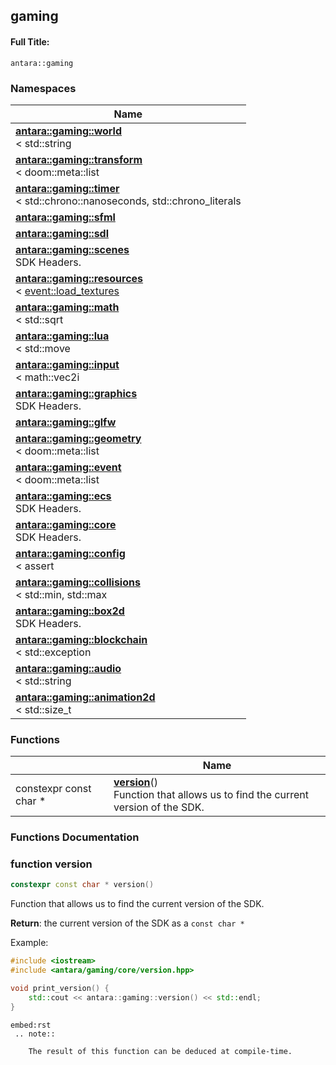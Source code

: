 

## gaming

#### Full Title:
```
antara::gaming
```









### Namespaces

| Name           |
| -------------- |
| **[antara::gaming::world](Namespaces/namespaceantara_1_1gaming_1_1world.md)** <br>< std::string  |
| **[antara::gaming::transform](Namespaces/namespaceantara_1_1gaming_1_1transform.md)** <br>< doom::meta::list  |
| **[antara::gaming::timer](Namespaces/namespaceantara_1_1gaming_1_1timer.md)** <br>< std::chrono::nanoseconds, std::chrono_literals  |
| **[antara::gaming::sfml](Namespaces/namespaceantara_1_1gaming_1_1sfml.md)**  |
| **[antara::gaming::sdl](Namespaces/namespaceantara_1_1gaming_1_1sdl.md)**  |
| **[antara::gaming::scenes](Namespaces/namespaceantara_1_1gaming_1_1scenes.md)** <br>SDK Headers.  |
| **[antara::gaming::resources](Namespaces/namespaceantara_1_1gaming_1_1resources.md)** <br>< [event::load_textures](Classes/structantara_1_1gaming_1_1event_1_1load__textures.md) |
| **[antara::gaming::math](Namespaces/namespaceantara_1_1gaming_1_1math.md)** <br>< std::sqrt  |
| **[antara::gaming::lua](Namespaces/namespaceantara_1_1gaming_1_1lua.md)** <br>< std::move  |
| **[antara::gaming::input](Namespaces/namespaceantara_1_1gaming_1_1input.md)** <br>< math::vec2i  |
| **[antara::gaming::graphics](Namespaces/namespaceantara_1_1gaming_1_1graphics.md)** <br>SDK Headers.  |
| **[antara::gaming::glfw](Namespaces/namespaceantara_1_1gaming_1_1glfw.md)**  |
| **[antara::gaming::geometry](Namespaces/namespaceantara_1_1gaming_1_1geometry.md)** <br>< doom::meta::list  |
| **[antara::gaming::event](Namespaces/namespaceantara_1_1gaming_1_1event.md)** <br>< doom::meta::list  |
| **[antara::gaming::ecs](Namespaces/namespaceantara_1_1gaming_1_1ecs.md)** <br>SDK Headers.  |
| **[antara::gaming::core](Namespaces/namespaceantara_1_1gaming_1_1core.md)** <br>SDK Headers.  |
| **[antara::gaming::config](Namespaces/namespaceantara_1_1gaming_1_1config.md)** <br>< assert  |
| **[antara::gaming::collisions](Namespaces/namespaceantara_1_1gaming_1_1collisions.md)** <br>< std::min, std::max  |
| **[antara::gaming::box2d](Namespaces/namespaceantara_1_1gaming_1_1box2d.md)** <br>SDK Headers.  |
| **[antara::gaming::blockchain](Namespaces/namespaceantara_1_1gaming_1_1blockchain.md)** <br>< std::exception  |
| **[antara::gaming::audio](Namespaces/namespaceantara_1_1gaming_1_1audio.md)** <br>< std::string  |
| **[antara::gaming::animation2d](Namespaces/namespaceantara_1_1gaming_1_1animation2d.md)** <br>< std::size_t  |



### Functions

|                | Name           |
| -------------- | -------------- |
| constexpr const char * | **[version](Namespaces/namespaceantara_1_1gaming.md#function-version)**() <br>Function that allows us to find the current version of the SDK.  |








### Functions Documentation

### function version

```cpp
constexpr const char * version()
```

Function that allows us to find the current version of the SDK. 






**Return**: the current version of the SDK as a `const char *`




















Example: 

```cpp
#include <iostream>
#include <antara/gaming/core/version.hpp>

void print_version() {
    std::cout << antara::gaming::version() << std::endl;
}
```



```
embed:rst
 .. note::

    The result of this function can be deduced at compile-time.
```









